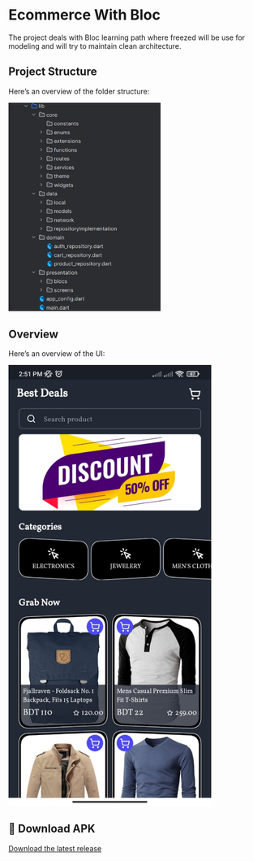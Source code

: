 # Ecommerce With Bloc

The project deals with Bloc learning path where freezed will be use for modeling and will try to
maintain clean architecture.

## Project Structure

Here’s an overview of the folder structure:

<img src="assets/readmeImages/project_structure.png" alt="Project Directory Structure" width="300"/>

## Overview

Here’s an overview of the UI:

<img src="assets/readmeImages/home-ui.jpg" alt="Design Overview" width="400"/>

## 📱 Download APK

[Download the latest release](https://github.com/touhid1333/ecommerce_with_bloc/tree/master/assets/readmeImages/ecommerce_bloc.apk)
